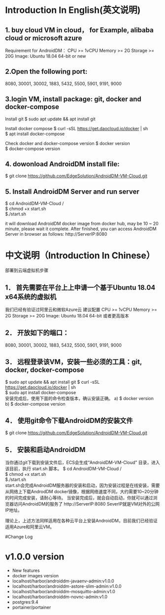 # Introduction In English(英文说明)
## 1. buy cloud VM in cloud， for Example, alibaba cloud or microsoft azure
Requirement for AndroidDM：
CPU >= 1vCPU
Memory >= 2G
Storage >= 20G
Image: Ubuntu 18.04 64-bit or new

## 2.Open the following port: 
 8080, 30001, 30002, 1883, 5432, 5500, 5901, 9191, 9000 

## 3.login VM, install package: git, docker and docker-compose
Install git 
$ sudo apt update && apt install git 

Install docker compose
$ curl  -sSL  https://get.daocloud.io/docker | sh                 
$ apt  install  docker-compose                               

Check docker and docker-compose version
$ docker version  			
$ docker-compose  version  	


## 4. dowonload AndroidDM install file:
$ git clone https://github.com/EdgeSolution/AndroidDM-VM-Cloud.git

## 5. Install AndroidDM Server and run server
$ cd AndroidDM-VM-Cloud /              
$ chmod +x  start.sh                 
$./start.sh   

it will download AndroidDM docker image from docker hub, may be 10 ~ 20 minute, please wait it complete. 
After finished, you can access AndroidDM Server in browser as follows:
http://ServerIP:8080

# 中文说明（Introduction In Chinese）

部署到云端虚拟机步骤
## 1．	首先需要在平台上上申请一个基于Ubuntu 18.04 x64系统的虚拟机
我们已经有验证过阿里云和微软Azure云
建议配置
CPU >= 1vCPU
Memory >= 2G
Storage >= 20G
Image: Ubuntu 18.04 64-bit 或者更高版本

## 2．	开放如下的端口：
8080, 30001, 30002, 1883, 5432, 5500, 5901, 9191, 9000

## 3．	远程登录该VM，安装一些必须的工具：git, docker, docker-compose
$ sudo apt update && apt install git 
$ curl  -sSL  https://get.daocloud.io/docker | sh                 
$ sudo apt  install  docker-compose                               
安装完成后，使用下面的命令检查版本，确认安装正确。
a)	$ docker version                     
b)	$ docker-compose  version  


## 4．	使用git命令下载AndroidDM的安装文件
$ git clone https://github.com/EdgeSolution/AndroidDM-VM-Cloud.git


## 5．	安装和启动AndroidDM
当你通过git下载到安装文件后，ECS会生成“AndroidDM-VM-Cloud” 目录，进入该目前，执行 start.sh 脚本。
$ cd AndroidDM-VM-Cloud /              
$ chmod +x  start.sh                 
$./start.sh                                          
start.sh会完成AndroidDM服务器的安装和启动，因为安装过程是在线安装，需要从网络上下载AndrodDM docker镜像，根据网络速度不同，大约需要10~20分钟的时间完成安装，请耐心等待。
当安装完成后，就会自动启动，你就可以通过浏览器访问AndroidDM的服务了
http://ServerIP:8080
SeverIP就是VM对外的公网IP地址。

理论上，上述方法同样适用在各种云平台上安装AndroidDM，目前我们已经验证适用Azure和阿里云VM。



#Change Log
# v1.0.0 version
 - New features
 - docker images version
  - localhost/harbor/androiddm-javaenv-admin:v1.0.0
  - localhost/harbor/androiddm-astore-slim-admin:v1.0.0
  - localhost/harbor/androiddm-mosquitto-admin:v1.0
  - localhost/harbor/androiddm-novnc-admin:v1.0
  - postgres:9.4
  - portainer/portainer
